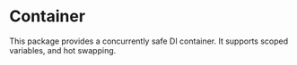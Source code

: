 # Container

This package provides a concurrently safe DI container. It supports scoped variables, and hot swapping.